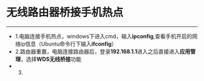 # 无线路由器桥接手机热点
-----
- 1.电脑连接手机热点，windows下进入cmd，输入**ipconfig**,查看手机开启的网络ip信息（Ubuntu命令行下输入**ifconfig**）
- 2.路由器重置，电脑连接路由器后，登录**192.168.1.1**进入之后直接进入**应用管理**，选择**WDS无线桥接**功能
- 3.
